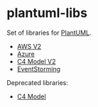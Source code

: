 # plantuml-libs

Set of libraries for [PlantUML](http://plantuml.com).

- [AWS V2](aws-v2/README.md)
- [Azure](azure/README.md)
- [C4 Model V2](c4model-v2/README.md)
- [EventStorming](eventstorming/README.md)

Deprecated libraries:

- [C4 Model](c4model/README.md)
